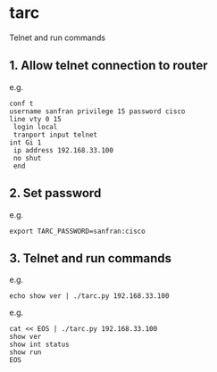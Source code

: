 # tarc
Telnet and run commands

## 1. Allow telnet connection to router

e.g.
```
conf t
username sanfran privilege 15 password cisco
line vty 0 15
 login local
 tranport input telnet
int Gi 1
 ip address 192.168.33.100
 no shut
 end
```

## 2. Set password

e.g.
```
export TARC_PASSWORD=sanfran:cisco
```

## 3. Telnet and run commands

e.g.
```
echo show ver | ./tarc.py 192.168.33.100
```

e.g.
```
cat << EOS | ./tarc.py 192.168.33.100
show ver
show int status
show run
EOS
```

